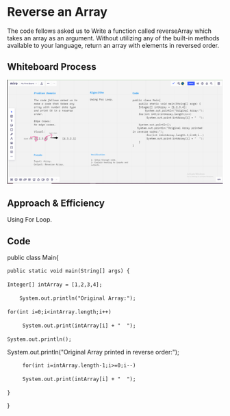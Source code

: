 # Reverse an Array
The code fellows asked us to Write a function called reverseArray which takes an array as an argument. Without utilizing any of the built-in methods available to your language, return an array with elements in reversed order.

## Whiteboard Process
![Reverse Array Callenge](reverseArray.png)

## Approach & Efficiency
Using For Loop.

## Code

public class Main{

    public static void main(String[] args) {

    Integer[] intArray = [1,2,3,4];

        System.out.println("Original Array:");

    for(int i=0;i<intArray.length;i++)

         System.out.print(intArray[i] + "  ");
     
    System.out.println();

   System.out.println("Original Array printed in reverse order:");

         for(int i=intArray.length-1;i>=0;i--)

         System.out.print(intArray[i] + "  ");

    }
    
}